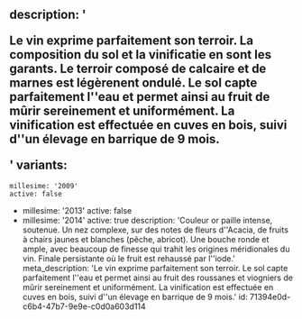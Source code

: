 description: '<p>Le vin exprime parfaitement son terroir. La composition du sol et la vinificatie en sont les garants. Le terroir composé de calcaire et de marnes est légèrenent ondulé. Le sol capte parfaitement l''eau et permet ainsi au fruit de mûrir sereinement et uniformément. La vinification est effectuée en cuves en bois, suivi d''un élevage en barrique de 9 mois.</p>'
variants:
  -
    millesime: '2009'
    active: false
  -
    millesime: '2013'
    active: false
  -
    millesime: '2014'
    active: true
    description: 'Couleur or paille intense, soutenue. Un nez complexe, sur des notes de fleurs d''Acacia, de fruits à chairs jaunes et blanches (pêche, abricot). Une bouche ronde et ample, avec beaucoup de finesse qui trahit les origines méridionales du vin. Finale persistante où le fruit est rehaussé par l''iode.'
meta_description: 'Le vin exprime parfaitement son terroir. Le sol capte parfaitement l''eau et permet ainsi au fruit des roussanes et viogniers de mûrir sereinement et uniformément. La vinification est effectuée en cuves en bois, suivi d''un élevage en barrique de 9 mois.'
id: 71394e0d-c6b4-47b7-9e9e-c0d0a603d114
